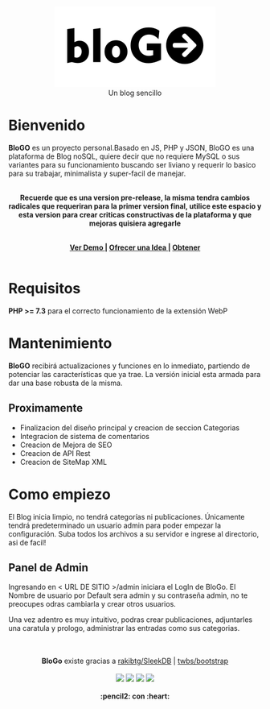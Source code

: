 
<p align="center">
<img src="https://raw.githubusercontent.com/gusgeek/bloGo/produccion/admin/assets/img/logo.svg">
  <br>
  Un blog sencillo
</p>

# Bienvenido

  
 **BloGO** es un proyecto personal.Basado en JS, PHP y JSON, BloGO es una plataforma de Blog noSQL, quiere decir que no requiere MySQL o sus variantes para su funcionamiento buscando ser liviano y requerir lo basico para su trabajar, minimalista y super-facil de manejar.
<br><br>
<p align="center">
<strong> Recuerde que es una version pre-release, la misma tendra cambios radicales que requeriran para la primer version final, utilice este espacio y esta version para crear criticas constructivas de la plataforma y que mejoras quisiera agregarle  <br><br> 
</p>
  
<p align="center">
  <a href="https://blogo-nosql.herokuapp.com/"> Ver Demo </a> | <a href="https://github.com/gusgeek/bloGo/issues/new"> Ofrecer una Idea </a> | <a href="https://github.com/gusgeek/bloGo/issues/new"> Obtener </a>
  </strong>
<br><br>
</p>

# Requisitos

 **PHP >= 7.3** para el correcto funcionamiento de la extensión WebP
 
# Mantenimiento

 **BloGO** recibirá actualizaciones y funciones en lo inmediato, partiendo de potenciar las características que ya trae. La versión inicial esta armada para dar una base robusta de la misma.
 
## Proximamente
- Finalizacion del diseño principal y creacion de seccion Categorias
- Integracion de sistema de comentarios
- Creacion de Mejora de SEO
- Creacion de API Rest
- Creacion de SiteMap XML

# Como empiezo
El Blog inicia limpio, no tendrá categorías ni publicaciones. Únicamente tendrá predeterminado un usuario admin para poder empezar la configuración. 
Suba todos los archivos a su servidor e ingrese al directorio, asi de facil! 

## Panel de Admin
Ingresando en  < URL DE SITIO >/admin iniciara el LogIn de BloGo. El Nombre de usuario por Default sera admin y su contraseña admin, no te preocupes odras cambiarla y crear otros usuarios.

Una vez adentro es muy intuitivo, podras crear publicaciones, adjuntarles una caratula y prologo, administrar las entradas como sus categorias. 


<p align="center">
  <br><br>
  <strong>BloGo</strong> existe gracias a <a href="https://github.com/rakibtg/SleekDB">rakibtg/SleekDB</a> | <a href="https://github.com/twbs/bootstrap">twbs/bootstrap</a>
  <br><br>
    <img src="https://img.shields.io/github/downloads/gusgeek/bloGo/total">  
    <img src="https://img.shields.io/github/v/release/gusgeek/bloGo">  
    <img src="https://img.shields.io/github/release-date/gusgeek/bloGo">  
    <img src="https://img.shields.io/github/languages/code-size/gusgeek/bloGo">
  <br><br>
  <strong>:pencil2: con :heart:</strong>
</p>


